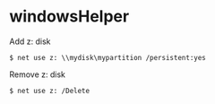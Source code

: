 # windowsHelper

Add z: disk

```
$ net use z: \\mydisk\mypartition /persistent:yes
```

Remove z: disk

```
$ net use z: /Delete
```